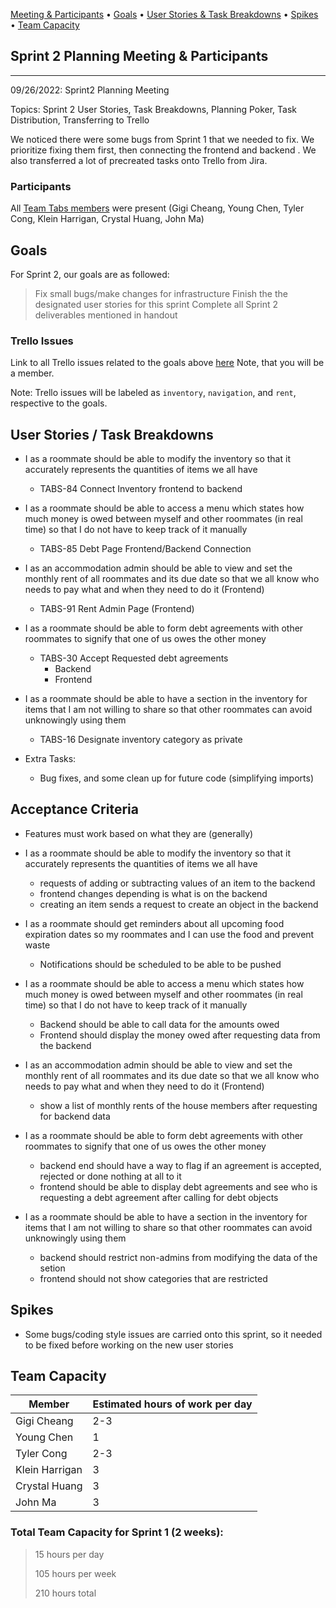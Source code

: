 <p>
  <a href="#sprint-1-planning-meeting-&-participants">Meeting & Participants</a> •
  <a href="#goals">Goals</a> •
  <a href="#user-stories-task-breakdowns">User Stories & Task Breakdowns</a> •
  <a href="#user-stories-task-breakdowns">Spikes</a> •
  <a href="#team-capacity">Team Capacity</a>
</p>

## Sprint 2 Planning Meeting & Participants
____
09/26/2022: Sprint2  Planning Meeting

Topics: Sprint 2 User Stories, Task Breakdowns, Planning Poker, Task Distribution, Transferring to Trello

We noticed there were some bugs from Sprint 1 that we needed to fix. We prioritize fixing them first, then connecting the frontend and backend . We also transferred a lot of precreated tasks onto Trello from Jira.

### Participants
All [Team Tabs members](https://github.com/UTSCCSCC01/Tabs/blob/main/doc/sprint0/team.md) were present (Gigi Cheang, Young Chen, Tyler Cong, Klein Harrigan, Crystal Huang, John Ma)

## Goals

For Sprint 2, our goals are as followed:
> Fix small bugs/make changes for infrastructure
> Finish the the designated user stories for this sprint
> Complete all Sprint 2 deliverables mentioned in handout
### Trello Issues
Link to all Trello issues related to the goals above [here](https://trello.com/invite/b/0YuDT3a1/ATTIee650a0dca039f4fe68b0aac77b9b7e26F367871/scrum-board) Note, that you will be a member.

Note: Trello issues will be labeled as `inventory`, `navigation`, and `rent`, respective to the goals.

## User Stories / Task Breakdowns

- I as a roommate should be able to modify the inventory so that it accurately represents the quantities of items we all have
    - TABS-84 Connect Inventory frontend to backend


- I as a roommate should be able to access a menu which states how much money is owed between myself and other roommates (in real time) so that I do not have to keep track of it manually
    - TABS-85 Debt Page Frontend/Backend Connection


- I as an accommodation admin should be able to view and set the monthly rent of all roommates and its due date so that we all know who needs to pay what and when they need to do it (Frontend)
    - TABS-91 Rent Admin Page (Frontend)


- I as a roommate should be able to form debt agreements with other roommates to signify that one of us owes the other money
    - TABS-30 Accept Requested debt agreements
        - Backend
        - Frontend

- I as a roommate should be able to have a section in the inventory for items that I am not willing to share so that other roommates can avoid unknowingly using them
    - TABS-16 Designate inventory category as private

- Extra Tasks:
    - Bug fixes, and some clean up for future code (simplifying imports)

## Acceptance Criteria
- Features must work based on what they are (generally)


- I as a roommate should be able to modify the inventory so that it accurately represents the quantities of items we all have
    - requests of adding or subtracting values of an item  to the backend
    - frontend changes depending is what is on the backend
    - creating an item sends a request to create an object in the backend

- I as a roommate should get reminders about all upcoming food expiration dates so my roommates and I can use the food and prevent waste
    - Notifications should be scheduled to be able to be pushed

- I as a roommate should be able to access a menu which states how much money is owed between myself and other roommates (in real time) so that I do not have to keep track of it manually
    - Backend should be able to call data for the amounts owed
    - Frontend should display the money owed after requesting data from the backend

- I as an accommodation admin should be able to view and set the monthly rent of all roommates and its due date so that we all know who needs to pay what and when they need to do it (Frontend)
    - show a list of monthly rents of the house members after requesting for backend data

- I as a roommate should be able to form debt agreements with other roommates to signify that one of us owes the other money
    - backend end should have a way to flag if an agreement is accepted, rejected or done nothing at all to it
    - frontend should be able to display debt agreements and see who is requesting a debt agreement after calling for debt objects

- I as a roommate should be able to have a section in the inventory for items that I am not willing to share so that other roommates can avoid unknowingly using them
    - backend should restrict non-admins from modifying the data of the setion
    - frontend should not show categories that are restricted

## Spikes
- Some bugs/coding style issues are carried onto this sprint, so it needed to be fixed before working on the new user stories


## Team Capacity
| Member         | Estimated hours of work per day |
| -------------  | --------------------------------|
| Gigi Cheang    | 2-3                             |
| Young Chen     | 1                               |
| Tyler Cong     | 2-3                             |
| Klein Harrigan | 3                               |
| Crystal Huang  | 3                               |
| John Ma        | 3                               |

### Total Team Capacity for Sprint 1 (2 weeks):
> 15 hours per day
>
> 105 hours per week
>
> 210 hours total
